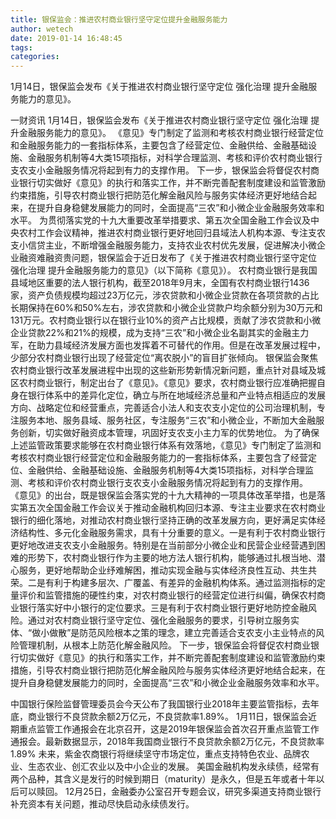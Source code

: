 ```yaml
---
title: 银保监会：推进农村商业银行坚守定位提升金融服务能力
author: wetech
date: 2019-01-14 16:48:45
tags: 
categories: 
---
```

1月14日，银保监会发布《关于推进农村商业银行坚守定位 强化治理 提升金融服务能力的意见》。
<!-- more -->
一财资讯
1月14日，银保监会发布《关于推进农村商业银行坚守定位 强化治理 提升金融服务能力的意见》。
《意见》专门制定了监测和考核农村商业银行经营定位和金融服务能力的一套指标体系，主要包含了经营定位、金融供给、金融基础设施、金融服务机制等4大类15项指标，对科学合理监测、考核和评价农村商业银行支农支小金融服务情况将起到有力的支撑作用。
下一步，银保监会将督促农村商业银行切实做好《意见》的执行和落实工作，并不断完善配套制度建设和监管激励约束措施，引导农村商业银行把防范化解金融风险与服务实体经济更好地结合起来，在提升自身稳健发展能力的同时，全面提高“三农”和小微企业金融服务效率和水平。
为贯彻落实党的十九大重要改革举措要求、第五次全国金融工作会议及中央农村工作会议精神，推进农村商业银行更好地回归县域法人机构本源、专注支农支小信贷主业，不断增强金融服务能力，支持农业农村优先发展，促进解决小微企业融资难融资贵问题，银保监会于近日发布了《关于推进农村商业银行坚守定位 强化治理 提升金融服务能力的意见》（以下简称《意见》）。
农村商业银行是我国县域地区重要的法人银行机构，截至2018年9月末，全国有农村商业银行1436家，资产负债规模均超过23万亿元，涉农贷款和小微企业贷款在各项贷款的占比长期保持在60%和50%左右，涉农贷款和小微企业贷款户均余额分别为30万元和131万元。农村商业银行以在银行业10%的资产占比规模，贡献了涉农贷款和小微企业贷款22%和21%的规模，成为支持“三农”和小微企业名副其实的金融主力军，在助力县域经济发展方面也发挥着不可替代的作用。但是在改革发展过程中，少部分农村商业银行出现了经营定位“离农脱小”的盲目扩张倾向。
银保监会聚焦农村商业银行改革发展进程中出现的这些新形势新情况新问题，重点针对县域及城区农村商业银行，制定出台了《意见》。《意见》要求，农村商业银行应准确把握自身在银行体系中的差异化定位，确立与所在地域经济总量和产业特点相适应的发展方向、战略定位和经营重点，完善适合小法人和支农支小定位的公司治理机制，专注服务本地、服务县域、服务社区，专注服务“三农”和小微企业，不断加大金融服务创新，切实做好融资成本管理，巩固好支农支小主力军的优势地位。
为了确保上述监管政策要求能够在农村商业银行体系有效落地，《意见》专门制定了监测和考核农村商业银行经营定位和金融服务能力的一套指标体系，主要包含了经营定位、金融供给、金融基础设施、金融服务机制等4大类15项指标，对科学合理监测、考核和评价农村商业银行支农支小金融服务情况将起到有力的支撑作用。
《意见》的出台，既是银保监会落实党的十九大精神的一项具体改革举措，也是落实第五次全国金融工作会议关于推动金融机构回归本源、专注主业要求在农村商业银行的细化落地，对推动农村商业银行坚持正确的改革发展方向，更好满足实体经济结构性、多元化金融服务需求，具有十分重要的意义。一是有利于农村商业银行更好地改进支农支小金融服务。特别是在当前部分小微企业和民营企业经营遇到困难的形势下，农村商业银行作为主要的地方法人银行机构，能够通过扎根当地、潜心服务，更好地帮助企业纾难解困，推动实现金融与实体经济良性互动、共生共荣。二是有利于构建多层次、广覆盖、有差异的金融机构体系。通过监测指标的定量评价和监管措施的硬性约束，对农村商业银行的经营定位进行纠偏，确保农村商业银行落实好中小银行的定位要求。三是有利于农村商业银行更好地防控金融风险。通过对农村商业银行坚守定位、强化金融服务的要求，引导树立服务实体、“做小做散”是防范风险根本之策的理念，建立完善适合支农支小主业特点的风险管理机制，从根本上防范化解金融风险。
下一步，银保监会将督促农村商业银行切实做好《意见》的执行和落实工作，并不断完善配套制度建设和监管激励约束措施，引导农村商业银行把防范化解金融风险与服务实体经济更好地结合起来，在提升自身稳健发展能力的同时，全面提高“三农”和小微企业金融服务效率和水平。
 
 
中国银行保险监督管理委员会今天公布了我国银行业2018年主要监管指标，去年底，商业银行不良贷款余额2万亿元，不良贷款率1.89%。
1月11日，银保监会近期重点监管工作通报会在北京召开，这是2019年银保监会首次召开重点监管工作通报会。最新数据显示，2018年我国商业银行不良贷款余额2万亿元，不良贷款率1.89%
未来，紫金农商银行将继续坚守市场定位，重点支持特色农业、品牌农业、生态农业、创汇农业以及中小企业的发展。
美国金融机构发永续债，经常有两个品种，其含义是发行的时候到期日（maturity）是永久，但是五年或者十年以后可以赎回。
12月25日，金融委办公室召开专题会议，研究多渠道支持商业银行补充资本有关问题，推动尽快启动永续债发行。
